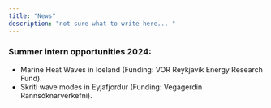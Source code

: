 ```yaml
---
title: "News"
description: "not sure what to write here... "
---
```


### Summer intern opportunities 2024:
- Marine Heat Waves in Iceland (Funding: VOR Reykjavik Energy Research Fund).
- Skriti wave modes in Eyjafjordur (Funding: Vegagerdin Rannsóknarverkefni).
